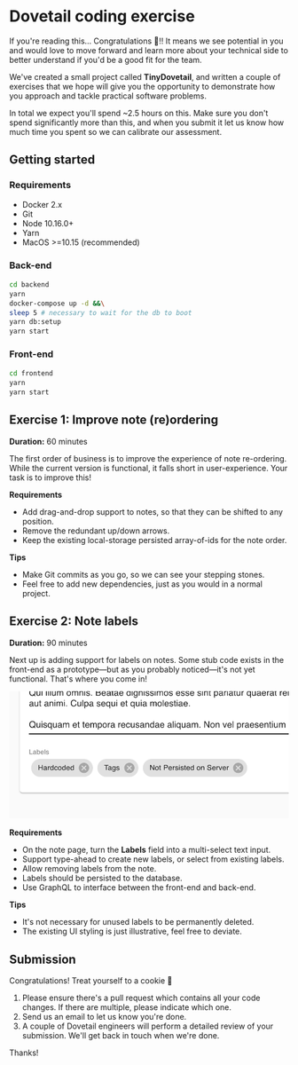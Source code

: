 # Dovetail coding exercise

If you're reading this… Congratulations 🎉!! It means we see potential in you
and would love to move forward and learn more about your technical side to
better understand if you'd be a good fit for the team.

We've created a small project called **TinyDovetail**, and written a couple of
exercises that we hope will give you the opportunity to demonstrate how you
approach and tackle practical software problems.

In total we expect you'll spend ~2.5 hours on this. Make sure you don't spend
significantly more than this, and when you submit it let us know how much time
you spent so we can calibrate our assessment.

## Getting started

### Requirements

- Docker 2.x
- Git
- Node 10.16.0+
- Yarn
- MacOS >=10.15 (recommended)

### Back-end

```sh
cd backend
yarn
docker-compose up -d &&\
sleep 5 # necessary to wait for the db to boot
yarn db:setup
yarn start
```

### Front-end

```sh
cd frontend
yarn
yarn start
```

## Exercise 1: Improve note (re)ordering

**Duration:** 60 minutes

The first order of business is to improve the experience of note re-ordering.
While the current version is functional, it falls short in user-experience. Your
task is to improve this!

**Requirements**

- Add drag-and-drop support to notes, so that they can be shifted to any position.
- Remove the redundant up/down arrows.
- Keep the existing local-storage persisted array-of-ids for the note order.

**Tips**

- Make Git commits as you go, so we can see your stepping stones.
- Feel free to add new dependencies, just as you would in a normal project.

## Exercise 2: Note labels

**Duration:** 90 minutes

Next up is adding support for labels on notes. Some stub code exists in the
front-end as a prototype—but as you probably noticed—it's not yet functional.
That's where you come in!

![Screenshot](./docs/labels.png)

**Requirements**

- On the note page, turn the **Labels** field into a multi-select text input.
- Support type-ahead to create new labels, or select from existing labels.
- Allow removing labels from the note.
- Labels should be persisted to the database.
- Use GraphQL to interface between the front-end and back-end.

**Tips**

- It's not necessary for unused labels to be permanently deleted.
- The existing UI styling is just illustrative, feel free to deviate.

## Submission

Congratulations! Treat yourself to a cookie 🍪

1. Please ensure there's a pull request which contains all your code changes. If there are multiple, please indicate which one.
2. Send us an email to let us know you're done.
3. A couple of Dovetail engineers will perform a detailed review of your submission. We'll get back in touch when we're done.

Thanks!
